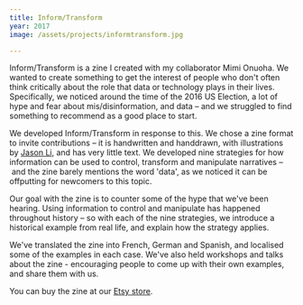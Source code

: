 ```yaml
---
title: Inform/Transform
year: 2017
image: /assets/projects/informtransform.jpg

---
```


Inform/Transform is a zine I created with my collaborator Mimi Onuoha. We wanted to create something to get the interest of people who don't often think critically about the role that data or technology plays in their lives. Specifically, we noticed around the time of the 2016 US Election, a lot of hype and fear about mis/disinformation, and data – and we struggled to find something to recommend as a good place to start.

We developed Inform/Transform in response to this. We chose a zine format to invite contributions – it is handwritten and handdrawn, with illustrations by [Jason Li](http://hongkonggong.com/), and has very little text. We developed nine strategies for how information can be used to control, transform and manipulate narratives – and the zine barely mentions the word 'data', as we noticed it can be offputting for newcomers to this topic.

Our goal with the zine is to counter some of the hype that we've been hearing. Using information to control and manipulate has happened throughout history – so with each of the nine strategies, we introduce a historical example from real life, and explain how the strategy applies.

We've translated the zine into French, German and Spanish, and localised some of the examples in each case. We've also held workshops and talks about the zine - encouraging people to come up with their own examples, and share them with us.

You can buy the zine at our [Etsy store](https://www.etsy.com/listing/537835595/informtransform-zine). 




